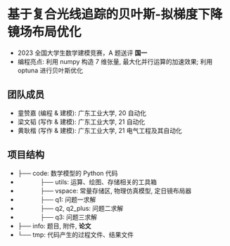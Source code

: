 # 基于复合光线追踪的贝叶斯-拟梯度下降镜场布局优化
- 2023 全国大学生数学建模竞赛，A 题送评 **国一**
- 编程亮点: 利用 numpy 构造 7 维张量, 最大化并行运算的加速效果; 利用 optuna 进行贝叶斯优化

## 团队成员
- 童赞嘉 (编程 & 建模): 广东工业大学, 20 自动化
- 梁文韬 (写作 & 建模): 广东工业大学, 21 自动化
- 黄耿楷 (写作 & 建模): 广东工业大学, 21 电气工程及其自动化

## 项目结构
- ├── code: 数学模型的 Python 代码
- $~~~~~~~~~~~~~$├── utils: 运算、绘图、存储相关的工具箱
- $~~~~~~~~~~~~~$├── vspace: 常量存储区, 物理仿真模型, 定日镜布局器
- $~~~~~~~~~~~~~$├── q1: 问题一求解
- $~~~~~~~~~~~~~$├── q2, q2_plus: 问题二求解
- $~~~~~~~~~~~~~$├── q3: 问题三求解
- ├── info: 题目, 附件, **论文**
- └── tmp: 代码产生的过程文件、结果文件
